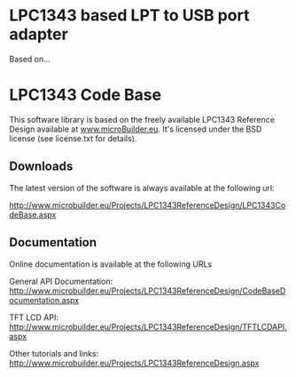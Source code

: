 # LPC1343 based LPT to USB port adapter

Based on...

# LPC1343 Code Base

This software library is based on the freely available LPC1343 Reference
Design available at www.microBuilder.eu.  It's licensed under the BSD
license (see license.txt for details).

## Downloads

The latest version of the software is always available at the following url:

http://www.microbuilder.eu/Projects/LPC1343ReferenceDesign/LPC1343CodeBase.aspx

## Documentation

Online documentation is available at the following URLs

General API Documentation:
http://www.microbuilder.eu/Projects/LPC1343ReferenceDesign/CodeBaseDocumentation.aspx

TFT LCD API:
http://www.microbuilder.eu/Projects/LPC1343ReferenceDesign/TFTLCDAPI.aspx

Other tutorials and links:
http://www.microbuilder.eu/Projects/LPC1343ReferenceDesign.aspx
